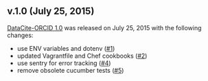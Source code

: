 ## v.1.0 (July 25, 2015)

[DataCite-ORCID 1.0](https://github.com/datacite/DataCite-ORCID/releases/tag/v.1.0) was released on July 25, 2015 with the following changes:

* use ENV variables and dotenv ([#1](https://github.com/datacite/DataCite-ORCID/issues/1))
* updated Vagrantfile and Chef cookbooks ([#2](https://github.com/datacite/DataCite-ORCID/issues/2))
* use sentry for error tracking ([#4](https://github.com/datacite/DataCite-ORCID/issues/4))
* remove obsolete cucumber tests ([#5](https://github.com/datacite/DataCite-ORCID/issues/5))
